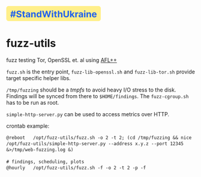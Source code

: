 [![StandWithUkraine](https://raw.githubusercontent.com/vshymanskyy/StandWithUkraine/main/badges/StandWithUkraine.svg)](https://github.com/vshymanskyy/StandWithUkraine/blob/main/docs/README.md)

# fuzz-utils

fuzz testing Tor, OpenSSL et. al using [AFL++](https://github.com/AFLplusplus/AFLplusplus/)

`fuzz.sh` is the entry point, `fuzz-lib-openssl.sh` and `fuzz-lib-tor.sh` provide target specific helper libs.

`/tmp/fuzzing` should be a _tmpfs_ to avoid heavy I/O stress to the disk.
Findings will be synced from there to `$HOME/findings`.
The `fuzz-cgroup.sh` has to be run as root.

`simple-http-server.py` can be used to access metrics over HTTP.

crontab example:

```crontab
@reboot   /opt/fuzz-utils/fuzz.sh -o 2 -t 2; (cd /tmp/fuzzing && nice /opt/fuzz-utils/simple-http-server.py --address x.y.z --port 12345 &>/tmp/web-fuzzing.log &)

# findings, scheduling, plots
@hourly   /opt/fuzz-utils/fuzz.sh -f -o 2 -t 2 -p -f
```
